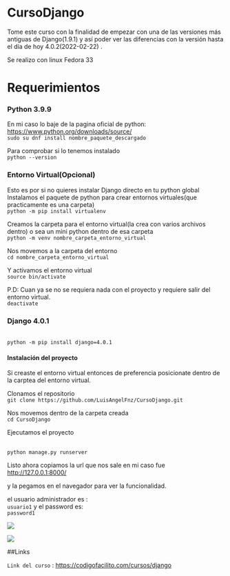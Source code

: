 # CursoDjango

Tome este curso con la finalidad de empezar con una de las versiones más antiguas de Django(1.9.1) y así poder ver las diferencias con la versión hasta el día de hoy 4.0.2(2022-02-22)  .

Se realizo con linux Fedora 33


# Requerimientos

### Python 3.9.9
En mi caso lo baje de la pagina oficial de python: <br><https://www.python.org/downloads/source/>
<br>`sudo su dnf install nombre_paquete_descargado`

Para comprobar si lo tenemos instalado
<br>`python --version`

### Entorno Virtual(Opcional)
Esto es por si no quieres instalar Django directo en tu python global
Instalamos el paquete de python para crear entornos virtuales(que practicamente es una carpeta)
<br>`python -m pip install virtualenv`

Creamos la carpeta para el entorno virtual(la crea con varios archivos dentro) o sea un mini python dentro de esa carpeta
<br>`python -m venv nombre_carpeta_entorno_virtual`

Nos movemos a la carpeta del entorno
<br>`cd nombre_carpeta_entorno_virtual`

Y activamos el entorno virtual
<br>`source bin/activate`

P.D:
Cuan ya se no se requiera nada con el proyecto y requiere salir del entorno virtual.
<br>`deactivate`

### Django 4.0.1

<br>`python -m pip install django=4.0.1`

#### Instalación del proyecto
Si creaste el entorno virtual entonces de preferencia posicionate dentro de la carptea del entorno virtual.

Clonamos el repositorio
<br>`git clone https://github.com/LuisAngelFnz/CursoDjango.git`

Nos movemos dentro de la carpeta creada
<br>`cd CursoDjango`

Ejecutamos el proyecto

<br>`python manage.py runserver`

Listo ahora copiamos la url que nos sale en mi caso fue
http://127.0.0.1:8000/

y la pegamos en el navegador para ver la funcionalidad.

el usuario administrador es :
<br>`usuario1`
y el password es: 
<br>`password1`

![](https://static.djangoproject.com/img/logos/django-logo-negative.png)

![](https://www.python.org/static/community_logos/python-logo-master-v3-TM-flattened.png)


##Links

`Link del curso` : <https://codigofacilito.com/cursos/django>
